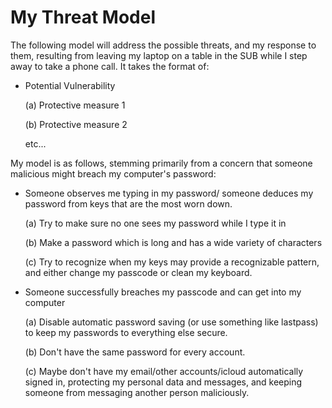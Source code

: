 # My Threat Model

The following model will address the possible threats, and my response to them,
resulting from leaving my laptop on a table in the SUB while I step away to take a phone call. It takes the format of:

* Potential Vulnerability
	
	(a) Protective measure 1
	
	(b) Protective measure 2
	
	etc...

My model is as follows, stemming primarily from a concern that someone malicious
might breach my computer's password:

* Someone observes me typing in my password/ someone deduces my password from
keys that are the most worn down.
	
	(a) Try to make sure no one sees my password while I type it in
	
	(b) Make a password which is long and has a wide variety of characters
	
	(c) Try to recognize when my keys may provide a recognizable pattern, and either change my passcode or clean my keyboard.

* Someone successfully breaches my passcode and can get into my computer
	
	(a) Disable automatic password saving (or use something like lastpass) to keep my passwords to everything else secure.
	
	(b) Don't have the same password for every account.
	
	(c) Maybe don't have my email/other accounts/icloud automatically signed in, protecting my personal data and messages, and keeping someone from messaging another person maliciously.


